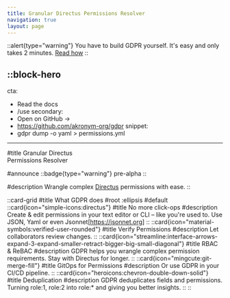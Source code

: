 ```yaml
---
title: Granular Directus Permissions Resolver
navigation: true
layout: page
---
```


::alert{type="warning"}
You have to build GDPR yourself. It's easy and only takes 2 minutes. [Read how](/build)
::


::block-hero
---
cta:
  - Read the docs
  - /use
secondary:
  - Open on GitHub →
  - https://github.com/akronym-org/gdpr
snippet:
- gdpr dump -o yaml > permissions.yml
---

#title
Granular Directus<br/> Permissions Resolver

#announce
::badge{type="warning"}
pre-alpha
::

#description
Wrangle complex [Directus](https://directus.io) permissions with ease.
::

::card-grid
#title
What GDPR does
#root
:ellipsis
#default
  ::card{icon="simple-icons:directus"}
  #title
  No more click-ops
  #description
  Create & edit permissions in your text editor or CLI – like you're used to. Use JSON, Yaml or even Jsonnet[https://jsonnet.org]
  ::
  ::card{icon="material-symbols:verified-user-rounded"}
  #title
  Verify Permissions
  #description
  Let collaborators review changes.
  ::
  ::card{icon="streamline:interface-arrows-expand-3-expand-smaller-retract-bigger-big-small-diagonal"}
  #title
  RBAC & ReBAC
  #description
  GDPR helps you wrangle complex permission requirements. Stay with Directus for longer.
  ::
  ::card{icon="mingcute:git-merge-fill"}
  #title
  GitOps for Permissions
  #description
  Or use GDPR in your CI/CD pipeline.
  ::
  ::card{icon="heroicons:chevron-double-down-solid"}
  #title
  Deduplication
  #description
  GDPR deduplicates fields and permissions. Turning role:1, role:2 into role:* and giving you better insights.
  ::
::
